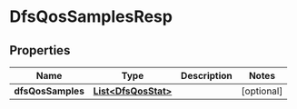 # DfsQosSamplesResp

## Properties
Name | Type | Description | Notes
------------ | ------------- | ------------- | -------------
**dfsQosSamples** | [**List&lt;DfsQosStat&gt;**](DfsQosStat.md) |  |  [optional]
